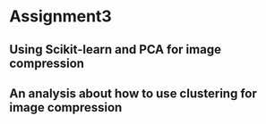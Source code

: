 # Assignment3
## Using Scikit-learn and PCA for image compression


## An analysis about how to use clustering for image compression